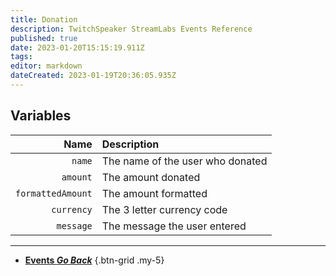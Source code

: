 ```yaml
---
title: Donation
description: TwitchSpeaker StreamLabs Events Reference
published: true
date: 2023-01-20T15:15:19.911Z
tags: 
editor: markdown
dateCreated: 2023-01-19T20:36:05.935Z
---
```


## Variables
Name | Description
----:|:------------
`name` | The name of the user who donated
`amount` | The amount donated
`formattedAmount` | The amount formatted
`currency` | The 3 letter currency code
`message` | The message the user entered

---

- [<i class="mdi mdi-chevron-left"></i>**Events *Go Back***](/TwitchSpeaker/Events)
{.btn-grid .my-5}